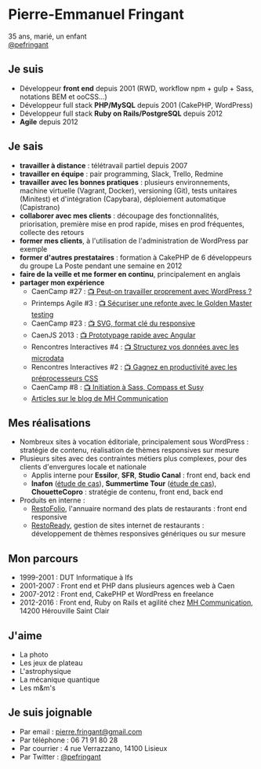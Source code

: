 Pierre-Emmanuel Fringant
========================

35 ans, marié, un enfant  
[@pefringant](https://twitter.com/pefringant)

Je suis
-------

- Développeur **front end** depuis 2001 (RWD, workflow npm + gulp + Sass, notations BEM et ooCSS...)
- Développeur full stack **PHP/MySQL** depuis 2001 (CakePHP, WordPress)
- Développeur full stack **Ruby on Rails/PostgreSQL** depuis 2012
- **Agile** depuis 2012

Je sais
-------

- **travailler à distance** : télétravail partiel depuis 2007
- **travailler en équipe** : pair programming, Slack, Trello, Redmine
- **travailler avec les bonnes pratiques** : plusieurs environnements, machine virtuelle (Vagrant, Docker), versioning (Git), tests unitaires (Minitest) et d'intégration (Capybara), déploiement automatique (Capistrano)
- **collaborer avec mes clients** : découpage des fonctionnalités, priorisation, première mise en prod rapide, mises en prod fréquentes, collecte des retours
- **former mes clients**, à l'utilisation de l'administration de WordPress par exemple
- **former d'autres prestataires** : formation à CakePHP de 6 développeurs du groupe La Poste pendant une semaine en 2012
- **faire de la veille et me former en continu**, principalement en anglais
- **partager mon expérience**
    - CaenCamp #27 : [:tv: Peut-on travailler proprement avec WordPress ?](https://vimeo.com/130101606)
    - Printemps Agile #3 : [:tv: Sécuriser une refonte avec le Golden Master testing](http://www.club-agile-caen.fr/2015/03/30/pa3-securiser-une-refonte-avec-le-golden-master-testing/)
    - CaenCamp #23 : [:tv: SVG, format clé du responsive](https://vimeo.com/107227980)
    - CaenJS 2013 : [:tv: Prototypage rapide avec Angular](http://www.dailymotion.com/video/x14vbmn_caen-js-2013-4-8-prototypage-rapide-avec-angularjs_tech)
    - Rencontres Interactives #4 : [:tv: Structurez vos données avec les microdata](https://vimeo.com/61805644)
    - Rencontres Interactives #2 : [:tv: Gagnez en productivité avec les préprocesseurs CSS](https://vimeo.com/50051171)
    - CaenCamp #8 : [:tv: Initiation à Sass, Compass et Susy](https://vimeo.com/59222429)
    - [Articles sur le blog de MH Communication](http://blog.mh-communication.fr/author/pefringant)

Mes réalisations
----------------

- Nombreux sites à vocation éditoriale, principalement sous WordPress : stratégie de contenu, réalisation de thèmes responsives sur mesure
- Plusieurs sites avec des contraintes métiers plus complexes, pour des clients d'envergures locale et nationale
    - Applis interne pour **Essilor**, **SFR**, **Studio Canal** : front end, back end
    - **Inafon** ([étude de cas](http://www.mh-communication.fr/inafon.html)), **Summertime Tour** ([étude de cas](http://www.mh-communication.fr/summertimetour.html)), **ChouetteCopro** : stratégie de contenu, front end, back end
- Produits en interne :
    - [RestoFolio](http://www.restofolio.fr/), l'annuaire normand des plats de restaurants : front end responsive
    - [RestoReady](http://www.restoready.com/), gestion de sites internet de restaurants : développement de thèmes responsives génériques ou sur mesure

Mon parcours
------------

- 1999-2001 : DUT Informatique à Ifs
- 2001-2007 : Front end et PHP dans plusieurs agences web à Caen
- 2007-2012 : Front end, CakePHP et WordPress en freelance
- 2012-2016 : Front end, Ruby on Rails et agilité chez [MH Communication](http://www.mh-communication.fr), 14200 Hérouville Saint Clair


J'aime
------

- La photo
- Les jeux de plateau
- L'astrophysique
- La mécanique quantique 
- Les m&m's

Je suis joignable
-----------------

- Par email : [pierre.fringant@gmail.com](mailto:pierre.fringant@gmail.com)
- Par téléphone : 06 71 91 80 28
- Par courrier : 4 rue Verrazzano, 14100 Lisieux
- Par Twitter : [@pefringant](https://twitter.com/pefringant)

